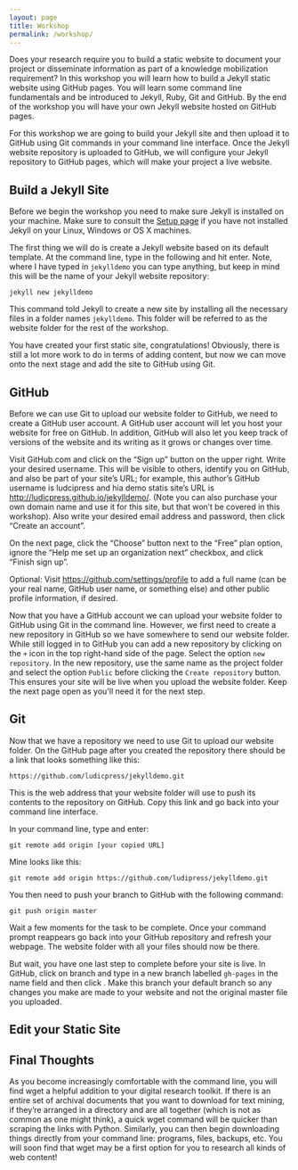 ```yaml
---
layout: page
title: Workshop
permalink: /workshop/
---
```


Does your research require you to build a static website to document your project or disseminate information as part of a knowledge mobilization requirement? In this workshop you will learn how to build a Jekyll static website using GitHub pages. You will learn some command line fundamentals and be introduced to Jekyll, Ruby, Git and GitHub. By the end of the workshop you will have your own Jekyll website hosted on GitHub pages.

For this workshop we are going to build your Jekyll site and then upload it to GitHub using Git commands in your command line interface. Once the Jekyll website repository is uploaded to GitHub, we will configure your Jekyll repository to GitHub pages, which will make your project a live website.

## Build a Jekyll Site
Before we begin the workshop you need to make sure Jekyll is installed on your machine. Make sure to consult the [Setup page](https://ludicpress.github.io/staticsites/setup/) if you have not installed Jekyll on your Linux, Windows or OS X machines.

The first thing we will do is create a Jekyll website based on its default template. At the command line, type in the following and hit enter. Note, where I have typed in ```jekylldemo``` you can type anything, but keep in mind this will be the name of your Jekyll website repository:

```jekyll new jekylldemo```

This command told Jekyll to create a new site by installing all the necessary files in a folder names ```jekylldemo```. This folder will be referred to as the website folder for the rest of the workshop. 

You have created your first static site, congratulations! Obviously, there is still a lot more work to do in terms of adding content, but now we can move onto the next stage and add the site to GitHub using Git.

## GitHub
Before we can use Git to upload our website folder to GitHub, we need to create a GitHub user account. A GitHub user account will let you host your website for free on GitHub. In addition, GitHub will also let you keep track of versions of the website and its writing as it grows or changes over time.

Visit GitHub.com and click on the “Sign up” button on the upper right. Write your desired username. This will be visible to others, identify you on GitHub, and also be part of your site’s URL; for example, this author’s GitHub username is ludcipress and hia demo statis site’s URL is http://ludicpress.github.io/jekylldemo/. (Note you can also purchase your own domain name and use it for this site, but that won’t be covered in this workshop). Also write your desired email address and password, then click “Create an account”.

On the next page, click the “Choose” button next to the “Free” plan option, ignore the “Help me set up an organization next” checkbox, and click “Finish sign up”.

Optional: Visit https://github.com/settings/profile to add a full name (can be your real name, GitHub user name, or something else) and other public profile information, if desired.

Now that you have a GitHub account we can upload your website folder to GitHub using Git in the command line. However, we first need to create a new repository in GitHub so we have somewhere to send our website folder. While still logged in to GitHub you can add a new repository by clicking on the ```+``` icon in the top right-hand side of the page. Select the option ```new repository```. In the new repository, use the same name as the project folder and select the option ```Public``` before clicking the ```Create repository``` button. This ensures your site will be live when you upload the website folder. Keep the next page open as you'll need it for the next step.

## Git
Now that we have a repository we need to use Git to upload our website folder. On the GitHub page after you created the repository there should be a link that looks something like this:

```https://github.com/ludicpress/jekylldemo.git```

This is the web address that your website folder will use to push its contents to the repository on GitHub. Copy this link and go back into your command line interface.

In your command line, type and enter:

```git remote add origin [your copied URL]```

Mine looks like this:

```git remote add origin https://github.com/ludipress/jekylldemo.git```

You then need to push your branch to GitHub with the following command:

```git push origin master```

Wait a few moments for the task to be complete. Once your command prompt reappears go back into your GitHub repository and refresh your webpage. The website folder with all your files should now be there.

But wait, you have one last step to complete before your site is live. In GitHub, click on branch and type in a new branch labelled ```gh-pages``` in the name field and then click . Make this branch your default branch so any changes you make are made to your website and not the original master file you uploaded. 

## Edit your Static Site


## Final Thoughts
As you become increasingly comfortable with the command line, you will find wget a helpful addition to your digital research toolkit. If there is an entire set of archival documents that you want to download for text mining, if they’re arranged in a directory and are all together (which is not as common as one might think), a quick wget command will be quicker than scraping the links with Python. Similarly, you can then begin downloading things directly from your command line: programs, files, backups, etc. You will soon find that wget may be a first option for you to research all kinds of web content!
